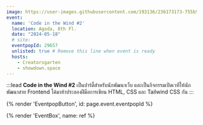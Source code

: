 ```yaml
---
image: https://user-images.githubusercontent.com/193136/236173173-755b513b-6398-46a7-9fcb-ced21153c094.png
event:
  name: 'Code in the Wind #2'
  location: Agoda, 8th Fl.
  date: "2024-05-18"
  # site:
  eventpopId: 29657
  unlisted: true # Remove this line when event is ready
  hosts:
    - Creatorsgarten
    - showdown.space
---
```


:::lead
**Code in the Wind #2** เป็นปาร์ตี้สำหรับนักพัฒนาเว็บ และเป็นกิจกรรมเปิดเวทีให้นักพัฒนาสาย Frontend ได้มาท้าประลองฝีมือการเขียน HTML, CSS และ Tailwind CSS กัน
:::

{% render 'EventpopButton', id: page.event.eventpopId %}

{% render 'EventBox', name: ref %}

